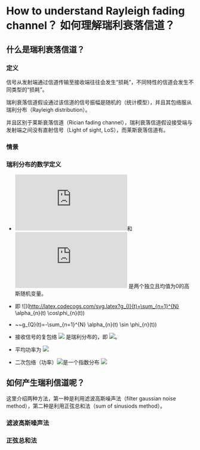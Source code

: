 

# How to understand Rayleigh fading channel？ 如何理解瑞利衰落信道？

## 什么是瑞利衰落信道？
### 定义
信号从发射端通过信道传输至接收端往往会发生“损耗”，不同特性的信道会发生不同类型的“损耗”。

瑞利衰落信道假设通过该信道的信号振幅是随机的（统计模型），并且其包络服从瑞利分布（Rayleigh distribution）。

并且区别于莱斯衰落信道（Rician fading channel），瑞利衰落信道假设接受端与发射端之间没有直射信号（Light of sight, LoS），而莱斯衰落信道有。

### 情景

### 瑞利分布的数学定义

* ![](http://latex.codecogs.com/svg.latex?g_I(t))和 ![](http://latex.codecogs.com/svg.latex?g_Q(t)) 是两个独立且均值为0的高斯随机变量。

* 即 ![](http://latex.codecogs.com/svg.latex?g_{I}(t)=\sum_{n=1}^{N} \alpha_{n}(t) \cos\phi_{n}(t))
* ~~g_{Q}(t)=-\sum_{n=1}^{N} \alpha_{n}(t) \sin \phi_{n}(t))

* 接收信号的复包络 ![](http://latex.codecogs.com/svg.latex?\alpha(t)=|g(t)|) 是瑞利分布的，即 ![](http://latex.codecogs.com/svg.latex?p_{\alpha}(x)=\frac{x}{\sigma^{x}}exp(-\frac{x^2}{2\sigma^2}),x\geq0)。

* 平均功率为 ![](http://latex.codecogs.com/svg.latex?E[\alpha^2]=\Omega_p=2\sigma^2)

* 二次包络（功率）![](http://latex.codecogs.com/svg.latex?\alpha(t)^2=|g(t)|^2)是一个指数分布 ![](http://latex.codecogs.com/svg.latex?\frac{1}{\Omega_p}exp[-\frac{x}{\Omega}] )

## 如何产生瑞利信道呢？

这里介绍两种方法，第一种是利用滤波高斯噪声法（filter gaussian noise method），第二种是利用正弦总和法（sum of sinusiods method）。

### 滤波高斯噪声法


### 正弦总和法


